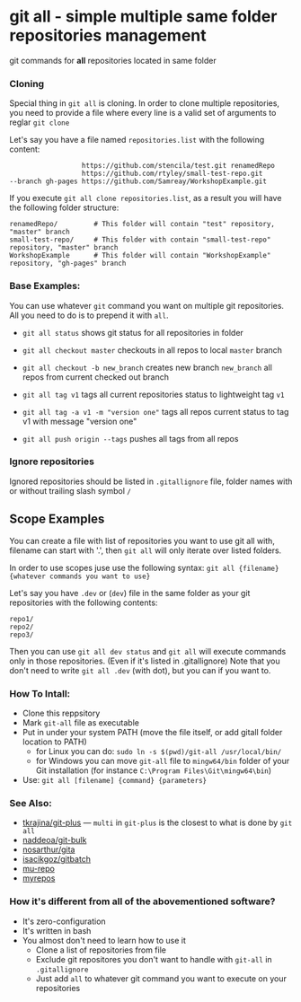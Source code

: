 # git all - simple multiple same folder repositories management
git commands for __all__ repositories located in same folder 

### Cloning
Special thing in `git all` is cloning. 
In order to clone multiple repositories, you need to provide a file where every line is a valid set of arguments to reglar `git clone`

Let's say you have a file named `repositories.list` with the following content:
```
                  https://github.com/stencila/test.git renamedRepo
                  https://github.com/rtyley/small-test-repo.git
--branch gh-pages https://github.com/Samreay/WorkshopExample.git
```

If you execute `git all clone repositories.list`, as a result you will have the following folder structure:

```
renamedRepo/         # This folder will contain "test" repository, "master" branch
small-test-repo/     # This folder with contain "small-test-repo" repository, "master" branch
WorkshopExample      # This folder will contain "WorkshopExample" repository, "gh-pages" branch
```

### Base Examples:

You can use whatever `git` command you want on multiple git repositories. All you need to do is to prepend it with `all`.

* `git all status` shows git status for all repositories in folder

* `git all checkout master` checkouts in all repos to local `master` branch
* `git all checkout -b new_branch` creates new branch `new_branch` all repos from current checked out branch

* `git all tag v1` tags all current repositories status to lightweight tag `v1`
* `git all tag -a v1 -m "version one"` tags all repos current status to tag v1 with message "version one"
* `git all push origin --tags` pushes all tags from all repos


### Ignore repositories

Ignored repositories should be listed in `.gitallignore` file, folder names with or without trailing slash symbol `/` 

## Scope Examples

You can create a file with list of repositories you want to use git all with, filename can start with '.', 
then `git all` will only iterate over listed folders.

In order to use scopes juse use the following syntax: `git all {filename} {whatever commands you want to use}`

Let's say you have `.dev` or (`dev`) file in the same folder as your git repositories with the following contents:

```
repo1/
repo2/
repo3/
```

Then you can use `git all dev status` and `git all` will execute commands only in those repositories. (Even if it's listed in .gitallignore)
Note that you don't need to write `git all .dev` (with dot), but you can if you want to.

### How To Intall:

* Clone this reppsitory
* Mark `git-all` file as executable
* Put in under your system PATH (move the file itself, or add gitall folder location to PATH) 
    * for Linux you can do: `sudo ln -s $(pwd)/git-all /usr/local/bin/`
    * for Windows you can move `git-all` file to `mingw64/bin` folder of your Git installation (for instance `C:\Program Files\Git\mingw64\bin`) 
* Use: `git all [filename] {command} {parameters}`

### See Also:
* [tkrajina/git-plus](https://github.com/tkrajina/git-plus) — `multi` in `git-plus` is the closest to what is done by `git all`
* [naddeoa/git-bulk](https://github.com/naddeoa/git-bulk)
* [nosarthur/gita](https://github.com/nosarthur/gita)
* [isacikgoz/gitbatch](https://github.com/isacikgoz/gitbatch)
* [mu-repo](https://github.com/fabioz/mu-repo/)
* [myrepos](http://myrepos.branchable.com/)

### How it's different from all of the abovementioned software?

* It's zero-configuration
* It's written in bash
* You almost don't need to learn how to use it
    * Clone a list of repositories from file
    * Exclude git repositores you don't want to handle with `git-all` in `.gitallignore`
    * Just add `all` to whatever git command you want to execute on your repositories
